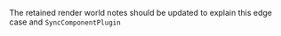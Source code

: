 The retained render world notes should be updated to explain this edge case and `SyncComponentPlugin`
